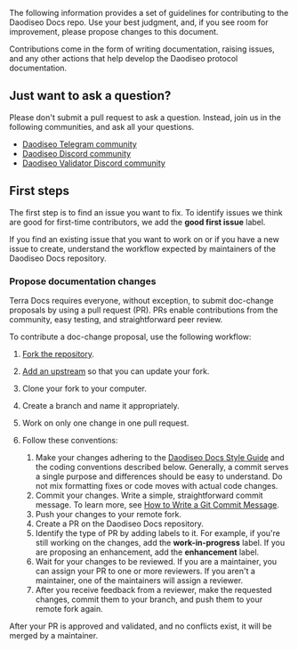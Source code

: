The following information provides a set of guidelines for contributing to the Daodiseo Docs repo. Use your best judgment, and, if you see room for improvement, please propose changes to this document.

Contributions come in the form of writing documentation, raising issues, and any other actions that help develop the Daodiseo protocol documentation.

## Just want to ask a question?

Please don't submit a pull request to ask a question. Instead, join us in the following communities, and ask all your questions.

- [Daodiseo Telegram community](https://t.me/DaodiseoLunaChat)
- [Daodiseo Discord community](https://discord.gg/bYfyhUT)
- [Daodiseo Validator Discord community](https://discord.gg/Bf4Ug2Zf)

## First steps

The first step is to find an issue you want to fix. To identify issues we think are good for first-time contributors, we add the **good first issue** label.

If you find an existing issue that you want to work on or if you have a new issue to create, understand the workflow expected by maintainers of the Daodiseo Docs repository.

### Propose documentation changes

Terra Docs requires everyone, without exception, to submit doc-change proposals by using a pull request (PR). PRs enable contributions from the community, easy testing, and straightforward peer review.

To contribute a doc-change proposal, use the following workflow:

1. [Fork the repository](https://github.com/daodiseomoney/docs).
1. [Add an upstream](https://docs.github.com/en/github/collaborating-with-pull-requests/working-with-forks/syncing-a-fork) so that you can update your fork.
1. Clone your fork to your computer.
1. Create a branch and name it appropriately.
1. Work on only one change in one pull request.
1. Follow these conventions:

    1. Make your changes adhering to the [Daodiseo Docs Style Guide](STYLE-GUIDE.md) and the coding conventions described below. Generally, a commit serves a single purpose and differences should be easy to understand. Do not mix formatting fixes or code moves with actual code changes.
    1. Commit your changes. Write a simple, straightforward commit message. To learn more, see [How to Write a Git Commit Message](https://chris.beams.io/posts/git-commit/).
    1. Push your changes to your remote fork.
    1. Create a PR on the Daodiseo Docs repository.
    1. Identify the type of PR by adding labels to it. For example, if you're still working on the changes, add the **work-in-progress** label. If you are proposing an enhancement, add the **enhancement** label.
    1. Wait for your changes to be reviewed. If you are a maintainer, you can assign your PR to one or more reviewers. If you aren't a maintainer, one of the maintainers will assign a reviewer.
    1. After you receive feedback from a reviewer, make the requested changes, commit them to your branch, and push them to your remote fork again.

After your PR is approved and validated, and no conflicts exist, it will be merged by a maintainer.
